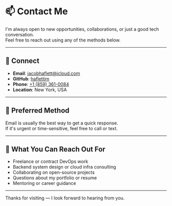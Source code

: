 # 📫 Contact Me

I'm always open to new opportunities, collaborations, or just a good tech conversation.  
Feel free to reach out using any of the methods below.

---

## 🔗 Connect

- **Email**: [jacobhaflett@icloud.com](mailto:jacobhaflett@icloud.com)
- **GitHub**: [haflettjm](https://github.com/haflettjm)
- **Phone**: [+1 (859) 361-0084](tel:+18593610084)
- **Location**: New York, USA

---

## 💬 Preferred Method

Email is usually the best way to get a quick response.  
If it's urgent or time-sensitive, feel free to call or text.

---

## 🤝 What You Can Reach Out For

- Freelance or contract DevOps work
- Backend system design or cloud infra consulting
- Collaborating on open-source projects
- Questions about my portfolio or resume
- Mentoring or career guidance

---

Thanks for visiting — I look forward to hearing from you.
